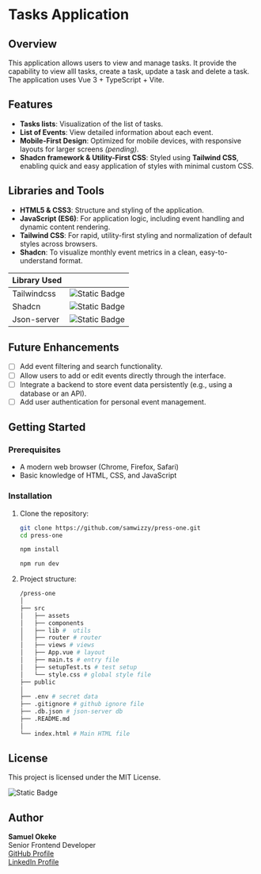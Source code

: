 # Tasks Application

## Overview

This application allows users to view and manage tasks. It provide the capability to view alll tasks, create a task, update a task and delete a task. The application uses Vue 3 + TypeScript + Vite.

## Features

- **Tasks lists**: Visualization of the list of tasks.
- **List of Events**: View detailed information about each event.
- **Mobile-First Design**: Optimized for mobile devices, with responsive layouts for larger screens _(pending)_.
- **Shadcn framework & Utility-First CSS**: Styled using **Tailwind CSS**, enabling quick and easy application of styles with minimal custom CSS.

## Libraries and Tools

- **HTML5 & CSS3**: Structure and styling of the application.
- **JavaScript (ES6)**: For application logic, including event handling and dynamic content rendering.
- **Tailwind CSS**: For rapid, utility-first styling and normalization of default styles across browsers.
- **Shadcn**: To visualize monthly event metrics in a clean, easy-to-understand format.   

| Library Used         |                                                                                         | 
|----------------------|-----------------------------------------------------------------------------------------|
| Tailwindcss          | ![Static Badge](https://img.shields.io/badge/CSS-tailwindcss-blue?logo=tailwindcss)     | 
| Shadcn               | ![Static Badge](https://img.shields.io/badge/shadcn-blue?logo=shadcn/ui)                | 
| Json-server          | ![Static Badge](https://img.shields.io/badge/json_server-blue?logo=json)                | 


## Future Enhancements

- [ ] Add event filtering and search functionality.
- [ ] Allow users to add or edit events directly through the interface.
- [ ] Integrate a backend to store event data persistently (e.g., using a database or an API).
- [ ] Add user authentication for personal event management.

## Getting Started

### Prerequisites

- A modern web browser (Chrome, Firefox, Safari)
- Basic knowledge of HTML, CSS, and JavaScript

### Installation

1. Clone the repository:

   ```bash
   git clone https://github.com/samwizzy/press-one.git
   cd press-one
   
   npm install

   npm run dev
   ```

2. Project structure:
   ```bash
   /press-one
   │
   ├── src
   │   ├── assets
   │   ├── components 
   │   ├── lib #  utils
   │   ├── router # router
   │   ├── views # views
   │   ├── App.vue # layout
   │   ├── main.ts # entry file
   │   ├── setupTest.ts # test setup
   │   └── style.css # global style file
   ├── public
   │ 
   ├── .env # secret data
   ├── .gitignore # github ignore file
   ├── .db.json # json-server db 
   ├── .README.md  
   │   
   └── index.html # Main HTML file
   ```

## License

This project is licensed under the MIT License.

![Static Badge](https://img.shields.io/github/license/samwizzy/press-one)  

## Author

**Samuel Okeke**  
Senior Frontend Developer  
[GitHub Profile](https://github.com/samwizzy)  
[LinkedIn Profile](https://linkedin.com/in/samuel-okeke)
